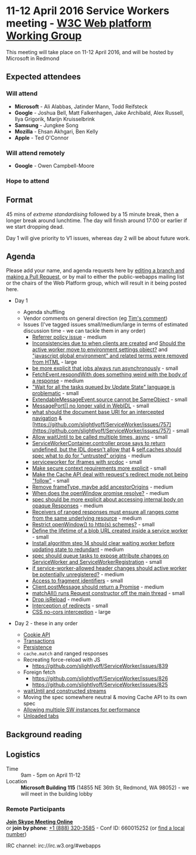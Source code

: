 <html>
 <head>
  <meta charset="utf-8">
  <title>11-12 April 2016 Service Workers meeting - W3C Web platform Working Group</title>
 </head>
 <body>
<h1>11-12 April 2016 Service Workers meeting - <a href="https://www.w3.org/WebPlatform/WG/">W3C Web platform Working Group</a></h1>

<p>This meeting will take place on 11-12 April 2016, and will be hosted by Microsoft in Redmond</p>

<h2>Expected attendees</h2>

<h3>Will attend</h3>

  <ul>
    <li><strong>Microsoft</strong> - Ali Alabbas, Jatinder Mann, Todd Reifsteck</li>
    <li><strong>Google</strong> - Joshua Bell, Matt Falkenhagen, Jake Archibald, Alex Russell, Ilya Grigorik, Marijn Kruisselbrink</li>
    <li><strong>Samsung</strong> - Jungkee Song</li>
    <li><strong>Mozilla</strong> - Ehsan Akhgari, Ben Kelly</li>
    <li><strong>Apple</strong> - Ted O'Connor</li>
  </ul>

<h3>Will attend remotely</h3>
  <ul>
    <li><strong>Google</strong> - Owen Campbell-Moore</li>
  </ul>

<h3>Hope to attend</h3>
  <ul>
  </ul>

## Format

45 mins of *extreme standardising* followed by a 15 minute break, then a longer break around lunchtime. The day will finish around 17:00 or earlier if we start dropping dead.

Day 1 will give priority to V1 issues, whereas day 2 will be about future work.

## Agenda

Please add your name, and agenda requests here by [editing a branch and making a Pull Request](https://github.com/w3c/WebPlatformWG/blob/gh-pages/meetings/11-12aprSW.md), or by mail to either the public-webapps mailing list or the chairs of the Web Platform group, which will result in it being posted here.

* Day 1
  * Agenda shuffling
  * Vendor comments on general direction (eg [Tim's comment](https://twitter.com/xeenon/status/718487529612161025))
  * Issues (I've tagged issues small/medium/large in terms of estimated discussion time - we can tackle them in any order)
    * [Referrer policy issue](https://github.com/whatwg/fetch/issues/266) - medium 
    * [Inconsistencies due to when clients are created](https://github.com/slightlyoff/ServiceWorker/issues/870) and [Should the active worker move to environment settings object?](https://github.com/slightlyoff/ServiceWorker/issues/811) and ["javascript global environment" and related terms were removed from HTML](https://github.com/slightlyoff/ServiceWorker/issues/832) - large
    * [be more explicit that jobs always run asynchronously](https://github.com/slightlyoff/ServiceWorker/issues/861) - small
    * [FetchEvent.respondWith does something weird with the body of a response](https://github.com/slightlyoff/ServiceWorker/issues/850) - medium
    * ["Wait for all the tasks queued by Update State" language is problematic](https://github.com/slightlyoff/ServiceWorker/issues/848) - small
    * [ExtendableMessageEvent.source cannot be SameObject](https://github.com/slightlyoff/ServiceWorker/issues/816) - small
    * [MessagePort\[\] no longer valid in WebIDL](https://github.com/slightlyoff/ServiceWorker/issues/810) - small
    * [what should the document base URI for an intercepted navigation](https://github.com/slightlyoff/ServiceWorker/issues/787) & [https://github.com/slightlyoff/ServiceWorker/issues/757](https://github.com/slightlyoff/ServiceWorker/issues/757) - small
    * [Allow waitUntil to be called multiple times, async](https://github.com/slightlyoff/ServiceWorker/issues/771) - small
    * [ServiceWorkerContainer.controller prose says to return undefined, but the IDL doesn't allow that](https://github.com/slightlyoff/ServiceWorker/issues/769) & [self.caches should spec what to do for "untrusted" origins](https://github.com/slightlyoff/ServiceWorker/issues/687) - medium
    * [serviceworker for iframes with srcdoc](https://github.com/slightlyoff/ServiceWorker/issues/765) - small
    * [Make secure context requirements more explicit](https://github.com/slightlyoff/ServiceWorker/issues/754) - small
    * [Make the Cache API deal with request's redirect mode not being "follow"](https://github.com/slightlyoff/ServiceWorker/issues/737) - small
    * [Remove frameType, maybe add ancestorOrigins](https://github.com/slightlyoff/ServiceWorker/issues/732) - medium
    * [When does the openWindow promise resolve?](https://github.com/slightlyoff/ServiceWorker/issues/728) - medium
    * [spec should be more explicit about accessing internal body on opaque Responses](https://github.com/slightlyoff/ServiceWorker/issues/710) - medium
    * [Receivers of ranged responses must ensure all ranges come from the same underlying resource](https://github.com/slightlyoff/ServiceWorker/issues/703) - medium
    * [Restrict openWindow() to http(s) schemes?](https://github.com/slightlyoff/ServiceWorker/issues/699) - small
    * [Define the lifetime of a blob URL created inside a service worker](https://github.com/slightlyoff/ServiceWorker/issues/688) - small
    * [Install algorithm step 14 should clear waiting worker before updating state to redundant](https://github.com/slightlyoff/ServiceWorker/issues/851) - medium
    * [spec should queue tasks to expose attribute changes on ServiceWorker and ServiceWorkerRegistration](https://github.com/slightlyoff/ServiceWorker/issues/860) - small
    * [if service-worker-allowed header changes should active worker be potentially unregistered?](https://github.com/slightlyoff/ServiceWorker/issues/857) - medium
    * [Access to fragment identifiers](https://github.com/slightlyoff/ServiceWorker/issues/854) - small
    * [Client.postMessage should return a Promise](https://github.com/slightlyoff/ServiceWorker/issues/677) - medium
    * [matchAll() runs Request constructor off the main thread](https://github.com/slightlyoff/ServiceWorker/issues/672) - small
    * [Drop isReload](https://github.com/slightlyoff/ServiceWorker/issues/873) - medium
    * [Interception of redirects](https://github.com/slightlyoff/ServiceWorker/issues/793) - small
    * [CSS no-cors interception](https://github.com/slightlyoff/ServiceWorker/issues/719) - large

* Day 2 - these in any order
  * [Cookie API](https://github.com/bsittler/async-cookies-api)
  * [Transactions](https://github.com/slightlyoff/ServiceWorker/issues/823)
  * [Persistence](https://github.com/slightlyoff/ServiceWorker/issues/803)
  * `cache.match` and ranged responses
  * Recreating force-reload with JS
    * https://github.com/slightlyoff/ServiceWorker/issues/839
  * Foreign fetch
    * https://github.com/slightlyoff/ServiceWorker/issues/826
    * https://github.com/slightlyoff/ServiceWorker/issues/825
  * [waitUntil and constructed streams](https://github.com/yutakahirano/fetch-with-streams/issues/63#issuecomment-207489289)
  * Moving the spec somewhere neutral & moving Cache API to its own spec
  * [Allowing multiple SW instances for performance](https://github.com/slightlyoff/ServiceWorker/issues/756)
  * [Unloaded tabs](https://github.com/slightlyoff/ServiceWorker/issues/626)


<h2>Background reading</h2>

<ul>
</ul>


<h2>Logistics</h2>

<dl>
  <dt>Time</dt>
  <dd>9am - 5pm on April 11-12</dd>
  <dt>Location</dt>
  <dd><strong>Microsoft Building 115</strong> (14855 NE 36th St, Redmond, WA 98052) - we will meet in the building lobby</dd>
</dl>

  <h3>Remote Participants</h3>

<p><strong><a href="https://join.microsoft.com/meet/alia/L399ZDKJ">Join Skype Meeting Online</a></strong><br>or <strong>join by phone</strong>: <a href="tel:+18883203585">+1 (888) 320-3585</a> - Conf ID: 660015252 (or <a href="https://join.microsoft.com/dialin">find a local number</a>)</p>

<p>IRC channel: irc://irc.w3.org/#webapps</p>

</body>
</html>
